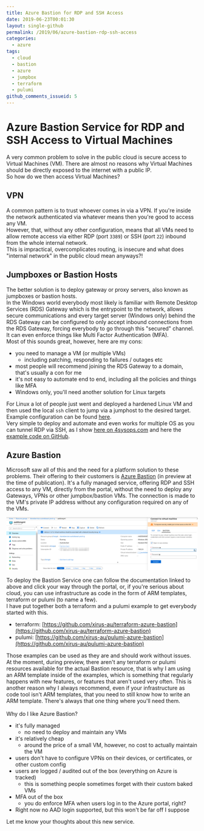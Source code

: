 ```yaml
---
title: Azure Bastion for RDP and SSH Access
date: 2019-06-23T00:01:30
layout: single-github
permalink: /2019/06/azure-bastion-rdp-ssh-access
categories:
  - azure
tags:
  - cloud
  - bastion
  - azure
  - jumpbox
  - terraform
  - pulumi
github_comments_issueid: 5
---
```

# Azure Bastion Service for RDP and SSH Access to Virtual Machines

A very common problem to solve in the public cloud is secure access to Virtual Machines (VM). There are almost no reasons why Virtual Machines should be directly exposed to the internet with a public IP.<br>
So how do we then access Virtual Machines?<br>

## VPN

A common pattern is to trust whoever comes in via a VPN. If you're inside the network authenticated via whatever means then you're good to access any VM.<br>
However, that, without any other configuration, means that all VMs need to allow remote access via either RDP (port `3389`) or SSH (port `22`) inbound from the whole internal network.<br>
This is impractical, overcomplicates routing, is insecure and what does "internal network" in the public cloud mean anyways?!

## Jumpboxes or Bastion Hosts

The better solution is to deploy gateway or proxy servers, also known as jumpboxes or bastion hosts.<br>
In the Windows world everybody most likely is familiar with Remote Desktop Services (RDS) Gateway which is the entrypoint to the network, allows secure communications and every target server (Windows only) behind the RDS Gateway can be configured to only accept inbound connections from the RDS Gateway, forcing everybody to go through this "secured" channel. It can even enforce things like Multi Factor Authentication (MFA).<br>
Most of this sounds great, however, here are my cons:

- you need to manage a VM (or multiple VMs)
  - including patching, responding to failures / outages etc
- most people will recommend joining the RDS Gateway to a domain, that's usually a con for me
- it's not easy to automate end to end, including all the policies and things like MFA
- Windows only, you'll need another solution for Linux targets

For Linux a lot of people just went and deployed a hardened Linux VM and then used the local `ssh` client to jump via a jumphost to the desired target. Example configuration can be found [here](https://wiki.gentoo.org/wiki/SSH_jump_host).<br>
Very simple to deploy and automate and even works for multiple OS as you can tunnel RDP via SSH, as I show [here on 4sysops.com](https://4sysops.com/archives/deploying-an-azure-jumpbox-jump-server/) and here the [example code on GitHub](https://github.com/davidobrien1985/azure-jumpbox-pattern).

## Azure Bastion

Microsoft saw all of this and the need for a platform solution to these problems. Their offering to their customers is [Azure Bastion](https://docs.microsoft.com/en-us/azure/bastion/bastion-overview) (in preview at the time of publication). It's a fully managed service, offering RDP and SSH access to any VM, directly from the portal, without the need to deploy any Gateways, VPNs or other jumpbox/bastion VMs. The connection is made to the VM's private IP address without any configuration required on any of the VMs.<br>

![connect to azure bastion](media/2019/06/azure-bastion-connect.png)

To deploy the Bastion Service one can follow the documentation linked to above and click your way through the portal, or, if you're serious about cloud, you can use infrastructure as code in the form of ARM templates, terraform or pulumi (to name a few).<br>
I have put together both a terraform and a pulumi example to get everybody started with this.

* terraform: [https://github.com/xirus-au/terraform-azure-bastion](https://github.com/xirus-au/terraform-azure-bastion)
* pulumi: [https://github.com/xirus-au/pulumi-azure-bastion](https://github.com/xirus-au/pulumi-azure-bastion)

Those examples can be used as they are and should work without issues. At the moment, during preview, there aren't any terraform or pulumi resources available for the actual Bastion resource, that is why I am using an ARM template inside of the examples, which is something that regularly happens with new features, or features that aren't used very often. This is another reason why I always recommend, even if your infrastructure as code tool isn't ARM templates, that you need to still know how to write an ARM template. There's always that one thing where you'll need them.<br>
<br>
Why do I like Azure Bastion?

* it's fully managed
  * no need to deploy and maintain any VMs
* it's relatively cheap
  * around the price of a small VM, however, no cost to actually maintain the VM
* users don't have to configure VPNs on their devices, or certificates, or other custom config
* users are logged / audited out of the box (everything on Azure is tracked)
  * this is something people sometimes forget with their custom baked VMs
* MFA out of the box
  * you do enforce MFA when users log in to the Azure portal, right?
* Right now no AAD login supported, but this won't be far off I suppose

Let me know your thoughts about this new service.